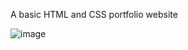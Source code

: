 A basic HTML and CSS portfolio website

![image](https://github.com/altechemist/CodeTribe/assets/66011900/f475dfab-8c4d-46bb-8f16-640781dcbcfd)
